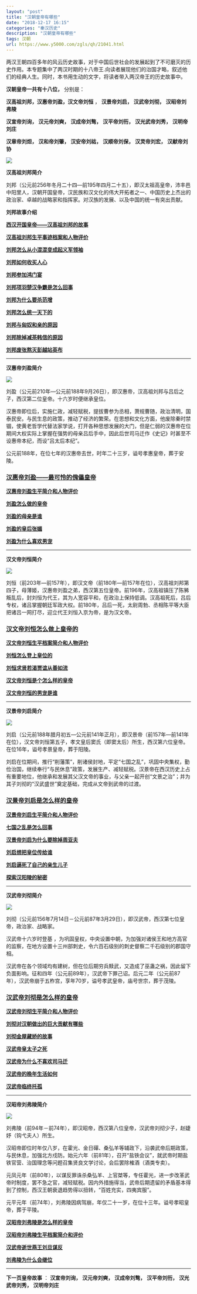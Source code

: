 ```yaml
---
layout: "post"
title: "汉朝皇帝有哪些"
date: "2018-12-17 16:15"
categories: "秦汉历史"
description: "汉朝皇帝有哪些"
tags: 汉朝
url: https://www.y5000.com/zgls/qh/21041.html
---
```






两汉王朝四百多年的风云历史故事，对于中国后世社会的发展起到了不可磨灭的历史作用。本专题集中了两汉时期的十八帝王.向读者展现他们的治国才略，叙述他们的经典人生。同时，本书用生动的文字，将读者带入两汉帝王的历史故事中。

**汉朝皇帝一共有十八位，** 分别是：

**汉高祖刘邦，汉惠帝刘盈，汉文帝刘恒** ， **汉景帝刘启，** **汉武帝刘彻，** **汉昭帝刘弗陵**

**汉宣帝刘询，** **汉元帝刘奭，** **汉成帝刘骜，** **汉平帝刘衎，** **汉光武帝刘秀，** **汉明帝刘庄**

**汉章帝刘炟，** **汉和帝刘肇，** **汉安帝刘祜，** **汉顺帝刘保，** **汉灵帝刘宏，** **汉献帝刘协**

![](https://img.y5000.com/uploads/allimg/170505/8-1F505102KRQ.jpg)

**汉高祖刘邦简介**

刘邦（公元前256年冬月二十四—前195年四月二十五），即汉太祖高皇帝，沛丰邑中阳里人，汉朝开国皇帝，汉民族和汉文化的伟大开拓者之一、中国历史上杰出的政治家、卓越的战略家和指挥家。对汉族的发展、以及中国的统一有突出贡献。

**刘邦故事介绍**

**[西汉开国皇帝——汉高祖刘邦的故事](https://www.y5000.com/zgls/qh/20159.html)**

**[汉高祖刘邦生平事迹档案和人物评价](https://www.y5000.com/zgls/qh/20146.html)**

**[刘邦怎么从小混混变成起义军领袖](https://www.y5000.com/zgls/qh/20147.html)**

**[刘邦如何收买人心](https://www.y5000.com/zgls/qh/20148.html)**

**[刘邦参加鸿门宴](https://www.y5000.com/zgls/qh/20149.html)**

**[刘邦项羽楚汉争霸是怎么回事](https://www.y5000.com/zgls/qh/20150.html)**

**[刘邦为什么要杀范增](https://www.y5000.com/zgls/qh/20152.html)**

**[刘邦怎么统一天下的](https://www.y5000.com/zgls/qh/20153.html)**

**[刘邦与匈奴和亲的原因](https://www.y5000.com/zgls/qh/20154.html)**

**[刘邦除掉减茶韩信的原因](https://www.y5000.com/zgls/qh/20156.html)**

**[刘邦废张熬灭彭越站英布](https://www.y5000.com/zgls/qh/20158.html)**

* * *

**汉惠帝刘盈简介**

**![](https://img.y5000.com/uploads/allimg/180127/8-1P12G05P0161.jpg)**

刘盈（公元前210年―公元前188年9月26日），即汉惠帝，汉高祖刘邦与吕后之子，西汉第二位皇帝。十六岁时便继承皇位。

汉惠帝即位后，实施仁政，减轻赋税，提拔曹参为丞相，萧规曹随，政治清明，国泰民安。与民生息的政策，推动了经济的繁荣。在思想和文化方面，他废除秦时禁锢，使黄老哲学代替法家学说，打开各种思想发展的大门，但是仁弱的汉惠帝在位期间大权实际上掌握在强势的母亲吕后手中，因此后世司马迁作《史记》时甚至不设惠帝本纪，而设“吕太后本纪”。

公元前188年，在位七年的汉惠帝去世，时年二十三岁，谥号孝惠皇帝，葬于安陵。

###  [汉惠帝刘盈——最可怜的傀儡皇帝](https://www.y5000.com/zgls/qh/20171.html)

**[汉惠帝刘盈生平简介和人物评价](https://www.y5000.com/zgls/qh/20162.html)**

**[刘盈怎么做的皇帝](https://www.y5000.com/zgls/qh/20163.html)**

**[刘盈的母亲是谁](https://www.y5000.com/zgls/qh/20166.html)**

**[刘盈的皇后张嫣](https://www.y5000.com/zgls/qh/20167.html)**

**[刘盈为什么喜欢男宠](https://www.y5000.com/zgls/qh/20168.html)**

* * *

**汉文帝刘恒简介**

**![](https://img.y5000.com/uploads/allimg/180127/8-1P12G05Q1Y9.jpg)**

刘恒（前203年—前157年），即汉文帝（前180年—前157年在位），汉高祖刘邦第四子，母薄姬，汉惠帝刘盈之弟，西汉第五位皇帝。前196年，汉高祖镇压了陈豨叛乱后，封刘恒为代王，其为人宽容平和，在政治上保持低调。汉高祖死后，吕后专权，诸吕掌握朝廷军政大权。前180年，吕后一死，太尉周勃、丞相陈平等大臣把诸吕一网打尽，迎立代王刘恒入京为帝，是为汉文帝。

###  [汉文帝刘恒怎么做上皇帝的](https://www.y5000.com/zgls/qh/20562.html)

**[汉文帝刘恒生平档案简介和人物评价](https://www.y5000.com/zgls/qh/20174.html)**

**[刘恒怎么登上皇位的](https://www.y5000.com/zgls/qh/20176.html)**

**[刘恒求贤若渴贾谊从善如流](https://www.y5000.com/zgls/qh/20177.html)**

**[汉文帝刘恒是个怎么样的皇帝](https://www.y5000.com/zgls/qh/20560.html)**

**[汉文帝刘恒的男宠是谁](https://www.y5000.com/zgls/qh/20561.html)**

* * *

**汉景帝刘启简介**

**![](https://img.y5000.com/uploads/allimg/180127/8-1P12G05R1440.jpg)**

刘启（公元前188年腊月初五—公元前141年正月），即汉景帝（前157年—前141年在位），汉文帝刘恒第五子，孝文皇后窦氏（即窦太后）所生，西汉第六位皇帝。在位16年，谥号孝景皇帝，葬于阳陵。

刘启在位期间，推行“削藩策”，削诸侯封地，平定“七国之乱”，巩固中央集权，勤俭治国，继续奉行“与民休息”政策，发展生产、减轻赋税。汉景帝在西汉历史上占有重要地位，他继承和发展其父汉文帝的事业，与父亲一起开创“文景之治”；并为其子刘彻的“汉武盛世”奠定基础，完成从文帝到武帝的过渡。

###  [汉景帝刘启是怎么样的皇帝](https://www.y5000.com/zgls/qh/20571.html)

**[汉景帝刘启生平简介和人物评价](https://www.y5000.com/zgls/qh/20564.html)**

**[七国之乱是怎么回事](https://www.y5000.com/zgls/qh/20565.html)**

**[汉景帝刘启为什么要除掉周亚夫](https://www.y5000.com/zgls/qh/20566.html)**

**[刘启想把皇位传给谁](https://www.y5000.com/zgls/qh/20567.html)**

**[刘启逼死了自己的亲生儿子](https://www.y5000.com/zgls/qh/20568.html)**

**[探索汉阳陵的秘密](https://www.y5000.com/zgls/qh/20569.html)**

* * *

**汉武帝刘彻简介**

**![](https://img.y5000.com/uploads/allimg/180127/8-1P12G05S3G1.jpg)**

刘彻（公元前156年7月14日－公元前87年3月29日），即汉武帝，西汉第七位皇帝，政治家、战略家。

汉武帝十六岁时登基 ，为巩固皇权，中央设置中朝，为加强对诸侯王和地方高官的监察，在地方设置十三州部刺史，令六百石级别的刺史督察二千石级别的郡国守相。

汉武帝在各个领域均有建树，但在位后期穷兵黩武，又造成了巫蛊之祸，因此留下负面影响。征和四年（公元前89年），汉武帝下罪己诏。后元二年（公元前87年），汉武帝崩于五柞宫，享年70岁，谥号孝武皇帝，庙号世宗，葬于茂陵。

###  [汉武帝刘彻是怎么样的皇帝](https://www.y5000.com/zgls/qh/20583.html)

**[汉武帝刘彻生平简介和人物评价](https://www.y5000.com/zgls/qh/20575.html)**

**[刘彻对汉朝做出的巨大贡献有哪些](https://www.y5000.com/zgls/qh/20576.html)**

**[刘彻金屋藏娇的故事](https://www.y5000.com/zgls/qh/20577.html)**

**[汉武帝皇太子之死](https://www.y5000.com/zgls/qh/20578.html)**

**[汉武帝为什么不喜欢司马迁](https://www.y5000.com/zgls/qh/20580.html)**

**[汉武帝的晚年生活如何](https://www.y5000.com/zgls/qh/20581.html)**

**[汉武帝临终托孤](https://www.y5000.com/zgls/qh/20582.html)**

* * *

**汉昭帝刘弗陵简介**

**![](https://img.y5000.com/uploads/allimg/180127/8-1P12G05T5405.jpg)**

刘弗陵（前94年－前74年），即汉昭帝，西汉第八位皇帝，汉武帝刘彻少子，赵婕妤（钩弋夫人）所生。

汉昭帝即位时年仅八岁，在霍光、金日磾、桑弘羊等辅政下，沿袭武帝后期政策，与民休息，加强北方戍防。始元六年（前81年），召开“盐铁会议”，就武帝时期盐铁官营、治国理念等问题召集贤良文学讨论，会后罢除榷酒（酒类专卖）。

元凤元年（前80年），以谋反罪诛杀桑弘羊、上官桀等，专任霍光，进一步改革武帝时制度，罢不急之官，减轻赋税。因内外措施得当，武帝后期遗留的矛盾基本得到了控制，西汉王朝衰退趋势得以扭转，“百姓充实，四夷宾服”。

元平元年（前74年），刘弗陵因病驾崩，年仅二十一岁，在位十三年。谥号孝昭皇帝，葬于平陵。

**[汉昭帝刘弗陵是怎么样的皇帝](https://www.y5000.com/zgls/qh/20590.html)**

**[汉昭帝刘弗陵生平档案简介和评价](https://www.y5000.com/zgls/qh/20585.html)**

**[汉武帝逝世燕王刘旦谋反](https://www.y5000.com/zgls/qh/20586.html)**

**[刘弗陵为什么会继位](https://www.y5000.com/zgls/qh/20587.html)**

* * *

**下一页皇帝故事** ： **汉宣帝刘询，** **汉元帝刘奭，** **汉成帝刘骜，** **汉平帝刘衎，** **汉光武帝刘秀，**
**汉明帝刘庄**
